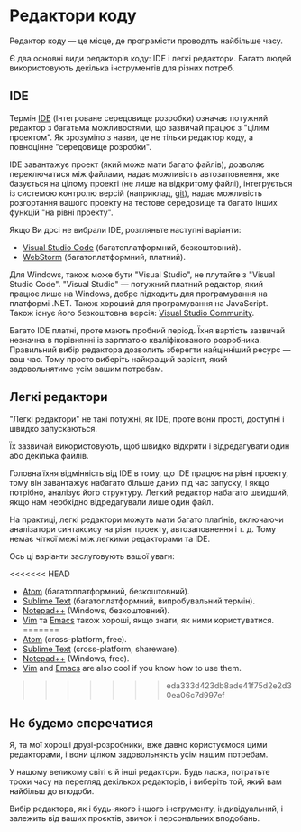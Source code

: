 # Редактори коду

Редактор коду — це місце, де програмісти проводять найбільше часу.

Є два основні види редакторів коду: IDE і легкі редактори. Багато людей використовують декілька інструментів для різних потреб.

## IDE

Термін [IDE](https://uk.wikipedia.org/wiki/Інтегроване_середовище_розробки) (Інтегроване середовище розробки) означає потужний редактор з багатьма можливостями, що зазвичай працює з "цілим проектом". Як зрозуміло з назви, це не тільки редактор коду, а повноцінне "середовище розробки".

IDE завантажує проект (який може мати багато файлів), дозволяє переключатися між файлами, надає можливість автозаповнення, яке базується на цілому проекті (не лише на відкритому файлі), інтегрується із системою контролю версій (наприклад, [git](https://git-scm.com/)), надає можливість розгортання вашого проекту на тестове середовище та багато інших функцій "на рівні проекту".

Якщо Ви досі не вибрали IDE, розгляньте наступні варіанти:

- [Visual Studio Code](https://code.visualstudio.com/) (багатоплатформний, безкоштовний).
- [WebStorm](http://www.jetbrains.com/webstorm/) (багатоплатформний, платний).

Для Windows, також може бути "Visual Studio", не плутайте з "Visual Studio Code". "Visual Studio" — потужний платний редактор, який працює лише на Windows, добре підходить для програмування на платформі .NET. Також хороший для програмування на JavaScript. Також існує його безкоштовна версія: [Visual Studio Community](https://www.visualstudio.com/vs/community/).

Багато IDE платні, проте мають пробний період. Їхня вартість зазвичай незначна в порівнянні із зарплатою кваліфікованого розробника. Правильний вибір редактора дозволить зберегти найцінніший ресурс — ваш час. Тому просто виберіть найкращий варіант, який задовольнятиме усім вашим потребам.

## Легкі редактори

"Легкі редактори" не такі потужні, як IDE, проте вони прості, доступні і швидко запускаються.

Їх зазвичай використовують, щоб швидко відкрити і відредагувати один або декілька файлів.

Головна їхня відмінність від IDE в тому, що IDE працює на рівні проекту, тому він завантажує набагато більше даних під час запуску, і якщо потрібно, аналізує його структуру. Легкий редактор набагато швидший, якщо нам необхідно відредагували лише один файл.

На практиці, легкі редактори можуть мати багато плаґінів, включаючи аналізатори синтаксису на рівні проекту, автозаповнення і т. д. Тому немає чіткої межі між легкими редакторами та IDE.

Ось ці варіанти заслуговують вашої уваги:

<<<<<<< HEAD
- [Atom](https://atom.io/) (багатоплатформний, безкоштовний).
- [Sublime Text](http://www.sublimetext.com) (багатоплатформний, випробувальний термін).
- [Notepad++](https://notepad-plus-plus.org/) (Windows, безкоштовний).
- [Vim](http://www.vim.org/) та [Emacs](https://www.gnu.org/software/emacs/) також хороші, якщо знати, як ними користуватися.
=======
- [Atom](https://atom.io/) (cross-platform, free).
- [Sublime Text](http://www.sublimetext.com) (cross-platform, shareware).
- [Notepad++](https://notepad-plus-plus.org/) (Windows, free).
- [Vim](http://www.vim.org/) and [Emacs](https://www.gnu.org/software/emacs/) are also cool if you know how to use them.
>>>>>>> eda333d423db8ade41f75d2e2d30ea06c7d997ef

## Не будемо сперечатися

Я, та мої хороші друзі-розробники, вже давно користуємося цими редакторами, і вони цілком задовольняють усім нашим потребам.

У нашому великому світі є й інші редактори. Будь ласка, потратьте трохи часу на перегляд декількох редакторів, і виберіть той, який вам найбільш до вподоби.

Вибір редактора, як і будь-якого іншого інструменту, індивідуальний, і залежить від ваших проєктів, звичок і персональних вподобань.
